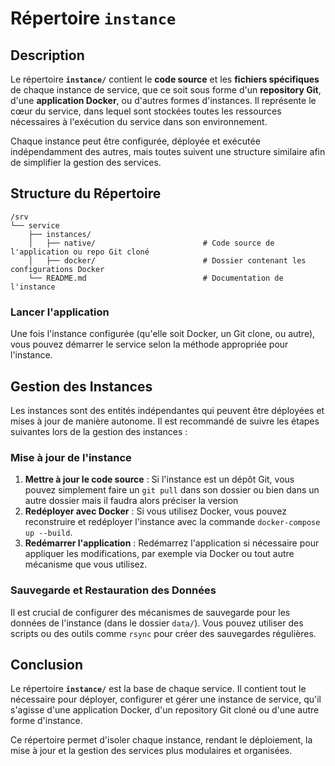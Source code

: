 # Répertoire `instance`

## Description

Le répertoire **`instance/`** contient le **code source** et les **fichiers spécifiques** de chaque instance de service, que ce soit sous forme d'un **repository Git**, d'une **application Docker**, ou d'autres formes d'instances. Il représente le cœur du service, dans lequel sont stockées toutes les ressources nécessaires à l'exécution du service dans son environnement.

Chaque instance peut être configurée, déployée et exécutée indépendamment des autres, mais toutes suivent une structure similaire afin de simplifier la gestion des services.

## Structure du Répertoire

```
/srv
└── service
    ├── instances/
    │   ├── native/                        # Code source de l'application ou repo Git cloné
    │   ├── docker/                        # Dossier contenant les configurations Docker                      
    └── README.md                          # Documentation de l'instance
```


### Lancer l'application
Une fois l'instance configurée (qu'elle soit Docker, un Git clone, ou autre), vous pouvez démarrer le service selon la méthode appropriée pour l'instance.

## Gestion des Instances

Les instances sont des entités indépendantes qui peuvent être déployées et mises à jour de manière autonome. Il est recommandé de suivre les étapes suivantes lors de la gestion des instances :

### Mise à jour de l'instance

1. **Mettre à jour le code source** : Si l'instance est un dépôt Git, vous pouvez simplement faire un `git pull` dans son dossier ou bien dans un autre dossier mais il faudra alors préciser la version
2. **Redéployer avec Docker** : Si vous utilisez Docker, vous pouvez reconstruire et redéployer l'instance avec la commande `docker-compose up --build`.
3. **Redémarrer l'application** : Redémarrez l'application si nécessaire pour appliquer les modifications, par exemple via Docker ou tout autre mécanisme que vous utilisez.

### Sauvegarde et Restauration des Données

Il est crucial de configurer des mécanismes de sauvegarde pour les données de l'instance (dans le dossier `data/`). Vous pouvez utiliser des scripts ou des outils comme `rsync` pour créer des sauvegardes régulières.

## Conclusion

Le répertoire **`instance/`** est la base de chaque service. Il contient tout le nécessaire pour déployer, configurer et gérer une instance de service, qu'il s'agisse d'une application Docker, d'un repository Git cloné ou d'une autre forme d'instance.

Ce répertoire permet d'isoler chaque instance, rendant le déploiement, la mise à jour et la gestion des services plus modulaires et organisées.
